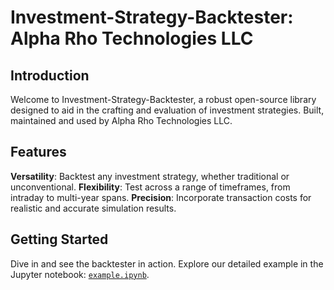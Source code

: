 # Investment-Strategy-Backtester: Alpha Rho Technologies LLC

## Introduction
Welcome to Investment-Strategy-Backtester, a robust open-source library designed to aid in the crafting and evaluation of investment strategies. Built, maintained and used by Alpha Rho Technologies LLC.

## Features
**Versatility**: Backtest any investment strategy, whether traditional or unconventional.
**Flexibility**: Test across a range of timeframes, from intraday to multi-year spans.
**Precision**: Incorporate transaction costs for realistic and accurate simulation results.

## Getting Started
Dive in and see the backtester in action. Explore our detailed example in the Jupyter notebook: [`example.ipynb`](Example/example.ipynb).